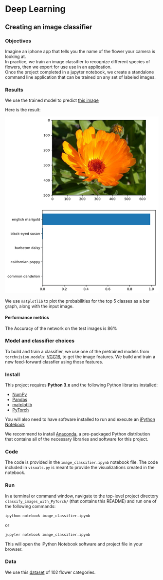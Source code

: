 
# Deep Learning
## Creating an image classifier

### Objectives

Imagine an iphone app that tells you the name of the flower your camera is looking at.   
In practice, we train an image classifier to recognize different species of flowers, then we export for use use in an application.  
Once the project completed in a jupyter notebook, we create a standalone command line application that can be trained on any set of labeled images.    
    
### Results

We use the trained model to predict [this image](flowers/valid/5/image_05209.jpg)   

Here is the result:   

![image info](assets/implementation_result.png)    

We use `matplotlib` to plot the probabilities for the top 5 classes as a bar graph, along with the input image.   

#### Performance metrics

The Accuracy of the network on the test images is 86%   


### Model and classifier choices

To build and train a classifier, we use one of the pretrained models from `torchvision.models`: [VGG16](https://pytorch.org/docs/stable/torchvision/models.html), to get the image features. We build and train a new feed-forward classfier using those features.   

### Install

This project requires **Python 3.x** and the following Python libraries installed:

- [NumPy](http://www.numpy.org/)
- [Pandas](http://pandas.pydata.org)
- [matplotlib](http://matplotlib.org/)
- [PyTorch](https://pytorch.org/get-started/locally/)

You will also need to have software installed to run and execute an [iPython Notebook](http://ipython.org/notebook.html)

We recommend to install [Anaconda](https://www.continuum.io/downloads), a pre-packaged Python distribution that contains all of the necessary libraries and software for this project. 

### Code

The code is provided in the `image_classifier.ipynb` notebook file. The code included in `visuals.py` is meant to provide the visualizations created in the notebook.

### Run

In a terminal or command window, navigate to the top-level project directory `classify_images_with_PyTorch/` (that contains this README) and run one of the following commands:

```bash
ipython notebook image_classifier.ipynb
```  
or
```bash
jupyter notebook image_classifier.ipynb
```

This will open the iPython Notebook software and project file in your browser.

### Data

We use this [dataset](http://www.robots.ox.ac.uk/~vgg/data/flowers/102/index.html) of 102 flower categories.   


